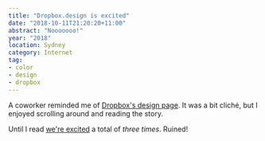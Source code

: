 ```yaml
---
title: "Dropbox.design is excited"
date: "2018-10-11T21:20:20+11:00"
abstract: "Nooooooo!"
year: "2018"
location: Sydney
category: Internet
tag:
- color
- design
- dropbox
---
```

A coworker reminded me of [Dropbox's design page]. It was a bit cliché, but I enjoyed scrolling around and reading the story.

Until I read [we're excited] a total of *three times*. Ruined!

[Dropbox's design page]: https://dropbox.design/
[we're excited]: https://rubenerd.com/this-press-release-is-excited/

